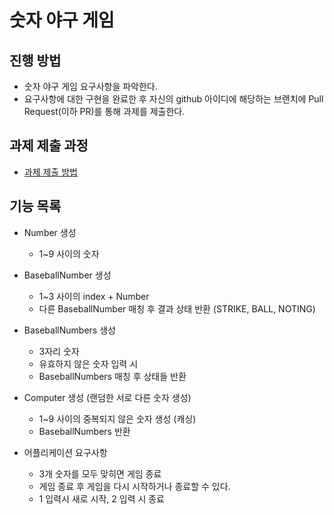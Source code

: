 # 숫자 야구 게임
## 진행 방법
* 숫자 야구 게임 요구사항을 파악한다.
* 요구사항에 대한 구현을 완료한 후 자신의 github 아이디에 해당하는 브랜치에 Pull Request(이하 PR)를 통해 과제를 제출한다.

## 과제 제출 과정
* [과제 제출 방법](https://github.com/next-step/nextstep-docs/tree/master/precourse)

## 기능 목록
- Number 생성
    - 1~9 사이의 숫자

- BaseballNumber 생성
    - 1~3 사이의 index + Number
    - 다른 BaseballNumber 매칭 후 결과 상태 반환 (STRIKE, BALL, NOTING) 

- BaseballNumbers 생성
    - 3자리 숫자
    - 유효하지 않은 숫자 입력 시
    - BaseballNumbers 매칭 후 상태들 반환
    
- Computer 생성 (랜덤한 서로 다른 숫자 생성) 
    - 1~9 사이의 중복되지 않은 숫자 생성 (캐싱)
    - BaseballNumbers 반환 

- 어플리케이션 요구사항
    - 3개 숫자를 모두 맞히면 게임 종료
    - 게임 종료 후 게임을 다시 시작하거나 종료할 수 있다.
    - 1 입력시 새로 시작, 2 입력 시 종료 
